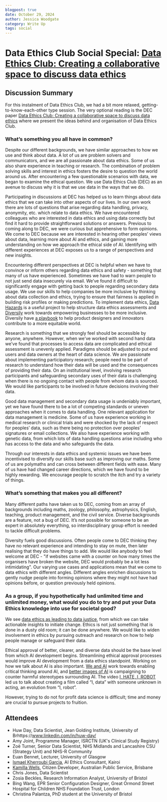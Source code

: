 ```yaml
---
blogpost: true
date: October 29, 2024
author: Jessica Woodgate
category: Write Up
tags: social
---
```


# Data Ethics Club Social Special: [Data Ethics Club: Creating a collaborative space to discuss data ethics](https://www.cell.com/patterns/fulltext/S2666-3899(22)00134-9?_returnURL=https%3A%2F%2Flinkinghub.elsevier.com%2Fretrieve%2Fpii%2FS2666389922001349%3Fshowall%3Dtrue)
<!--

```{admonition} What's this? 
This is summary of Wednesday 6th November’s Data Ethics Club discussion, where we spoke and wrote about Data Ethics Club! For reading, you could check out our paper [Data Ethics Club: Creating a collaborative space to discuss data ethics](https://www.cell.com/patterns/fulltext/S2666-3899(22)00134-9?_returnURL=https%3A%2F%2Flinkinghub.elsevier.com%2Fretrieve%2Fpii%2FS2666389922001349%3Fshowall%3Dtrue) by Nina H. Di Cara, Natalie Zelenka, Huw Day, Euan D.S. Bennet, Vanessa Hanschke, Valerio Maggio, Ola Michalec, Charles Radclyffe, Roman Shkunov, Emma Tonkin, Zoë Turner, and Kamilla Wells.
The summary was written by Jessica Woodgate, who tried to synthesise everyone's contributions to this document and the discussion. "We" = "someone at Data Ethics Club". 
Huw Day, Amy Joint, Vanessa Hanschke, Nina Di Cara and Natalie Thurlby helped with the final edit.
```

-->

## Discussion Summary

For this instalment of Data Ethics Club, we had a bit more relaxed, getting-to-know-each-other type session. The very optional reading is the DEC paper [Data Ethics Club: Creating a collaborative space to discuss data ethics](https://www.cell.com/patterns/fulltext/S2666-3899(22)00134-9?_returnURL=https%3A%2F%2Flinkinghub.elsevier.com%2Fretrieve%2Fpii%2FS2666389922001349%3Fshowall%3Dtrue) where we present the ideas behind and organisation of Data Ethics Club.

### What’s something you all have in common?

Despite our different backgrounds, we have similar approaches to how we use and think about data. A lot of us are problem solvers and communicators, and we are all passionate about data ethics. Some of us also share experience in teaching or research. The combination of problem solving skills and interest in ethics fosters the desire to question the world around us. After encountering a few questionable scenarios with data, we began to examine the ethical question. We use Data Ethics Club (DEC) as an avenue to discuss why it is that we use data in the ways that we do. 

Participating in discussions at DEC has helped us to learn things about data ethics that we can take into other aspects of our lives. In our own work there are lots of questions that arise regarding data handling, privacy, anonymity, etc. which relate to data ethics. We have encountered colleagues who are interested in data ethics and using data correctly but find it hard to provide straightforward solutions or answers. Previous to coming along to DEC, we were curious but apprehensive to form opinions. We come to DEC because we are interested in hearing other peoples’ views about data, learning more about AI and ethics, and gaining more understanding on how we approach the ethical side of AI. Identifying with different experiences at DEC exposes us to a range of perspectives and new insights. 

Encountering different perspectives at DEC is helpful when we have to convince or inform others regarding data ethics and safety - something that many of us have experienced. Sometimes we have had to warn people to not just send data insecurely via email. We’ve found it difficult to significantly engage with getting back to people regarding secondary data usage. We use our skills to help companies be more inclusive by thinking about data collection and ethics, trying to ensure that fairness is applied in building risk profiles or making predictions. To implement data ethics, [Data Hazards](https://datahazards.com/) is a useful project to help structure data ethics assessments and [Diversily](https://www.diversily.com/) work towards empowering businesses to be more inclusive. Diversily have [a playbook](https://diversily.thinkific.com/courses/the-inclusive-innovation-playbook) to help product designers and innovators contribute to a more equitable world.

Research is something that we strongly feel should be accessible by anyone, anywhere. However, when we've worked with second hand data we’ve found that processes to access data are complicated and ethical assessment is unevenly applied. Paradigms should be adjusted to put end users and data owners at the heart of data science. We are passionate about implementing participatory research; people need to be part of research to understand how their data will be used and the consequences of providing their data. On an institutional level, involving research participants and safeguarding secondary uses of their data is challenging when there is no ongoing contact with people from whom data is sourced. We would like participants to be involved in future decisions involving their data.

Good data management and secondary data usage is undeniably important, yet we have found there to be a lot of competing standards or uneven approaches when it comes to data handling. One relevant application for data management is medicine. Some of us have experience working in medical research or clinical trials and were shocked by the lack of respect for peoples’ data, such as there being no protection over peoples’ signatures or email collections. We also have experience working with genetic data, from which lots of data handling questions arise including who has access to the data and who safeguards the data.

Through our interests in data ethics and systemic issues we have been incentivised to diversify our skills base such as improving our maths. Some of us are polymaths and can cross between different fields with ease. Many of us have had changed career directions, which we have found to be highly rewarding. We encourage people to scratch the itch and try a variety of things.

### What’s something that makes you all different?

Many different paths have taken us to DEC, coming from an array of backgrounds including maths, zoology, philosophy, astrophysics, English, teaching, product management, and the civil service. Diverse backgrounds are a feature, not a bug of DEC. It’s not possible for someone to be an expert in absolutely everything, so interdisciplinary group effort is needed to tackle difficult problems.

Diversity fuels good discussions. Often people come to DEC thinking they have no relevant experience and intending to stay on mute, then later realising that they do have things to add. We would like anybody to feel welcome at DEC - "if websites came with a counter on how many times the organisers have broken the website, DEC would probably be a lot less intimidating". Our varying use cases and applications mean that we come to data ethics with different angles. Different angles enrichen discussions to gently nudge people into forming opinions where they might not have had opinions before, or question previously held opinions.

### As a group, if you hypothetically had unlimited time and unlimited money, what would you do to try and put your Data Ethics knowledge into use for societal good?

We see [data ethics as leading to data justice](https://dataethicsclub.com/write_ups/2024-08-31_writeup.html#imagine-what-would-it-look-like-if-we-were-data-justice-club-rather-than-data-ethics-club-see-table-2-1), from which we can take actionable insights to initiate change. Ethics is not just something that is done in a dusty old room; it can be done anywhere. We would like to widen involvement in ethics by pursuing outreach and research on how to help people manage or safeguard their data. 

Ethical approval of better, clearer, and diverse data should be the base level from which AI development begins. Streamlining ethical approval processes would improve AI development from a data ethics standpoint. Working on how we talk about AI is also important. [We and AI](https://weandai.org/) work towards enabling critical thinking around AI, and [better images of AI](https://betterimagesofai.org/) is campaigning to counter harmful stereotypes surrounding AI. The video [I, HATE, I, ROBOT](https://youtu.be/zYnQGWjsGXQ?si=IANO2Vh4Fs7Mpewg) led us to talk about creating a film called “I, data” with someone unknown in acting, an evolution from “I, robot”.

However, trying to do not for profit data science is difficult; time and money are crucial to pursue projects to fruition.

## Attendees
- Huw Day, Data Scientist, Jean Golding Institute, University of Brhttps://www.linkedin.com/in/huw-day/
- Amy Joint, Programme Manager, ISRCTN (UK's Clinical Study Registry)
- Zoë Turner, Senior Data Scientist, NHS Midlands and Lancashire CSU (Strategy Unit) and NHS-R Community
- Euan Bennet, Lecturer, University of Glasgow
- [Ismael Kherroubi Garcia](https://www.linkedin.com/in/ismaelkherroubi/), AI Ethics Consultant, Kairoi
- [Kamilla Wells](https://www.linkedin.com/in/kamilla-wells/), Citizen Developer, Australian Public Service, Brisbane
- Chris Jones, Data Scientist
- Zosia Beckles, Research Information Analyst, University of Bristol
- Bing Wang, EPR Senior Configuration Designer, Great Ormond Street Hospital for Children NHS Foundation Trust, London
- Christina Palantza, PhD student at the University of Bristol
